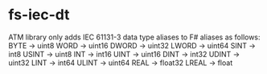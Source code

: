 # fs-iec-dt
ATM library only adds IEC 61131-3 data type aliases to F#
aliases as follows:
BYTE -> uint8
WORD -> uint16
DWORD -> uint32
LWORD -> uint64
SINT -> int8
USINT -> uint8
INT -> int16
UINT -> uint16
DINT -> int32
UDINT -> uint32
LINT -> int64
ULINT -> uint64
REAL -> float32
LREAL -> float
